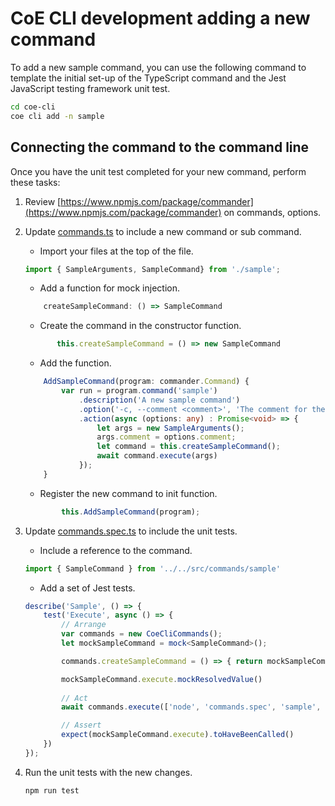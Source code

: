 # CoE CLI development adding a new command

To add a new sample command, you can use the following command to template the initial set-up of the TypeScript command and the Jest JavaScript testing framework unit test.

```bash
cd coe-cli
coe cli add -n sample
```

## Connecting the command to the command line

Once you have the unit test completed for your new command, perform these tasks:

1. Review [https://www.npmjs.com/package/commander](https://www.npmjs.com/package/commander) on commands, options.

1. Update [commands.ts](https://github.com/microsoft/coe-starter-kit/blob/main/coe-cli/src/commands/commands.ts) to include a new command or sub command.

   - Import your files at the top of the file.

   ```typescript
   import { SampleArguments, SampleCommand} from './sample';
   ```

   - Add a function for mock injection.

   ```typescript
       createSampleCommand: () => SampleCommand
   ```

   - Create the command in the constructor function.

   ```typescript
          this.createSampleCommand = () => new SampleCommand
   ```

   - Add the function.

   ```typescript
       AddSampleCommand(program: commander.Command) {
           var run = program.command('sample')
               .description('A new sample command')
               .option('-c, --comment <comment>', 'The comment for the command')
               .action(async (options: any) : Promise<void> => {
                   let args = new SampleArguments();
                   args.comment = options.comment;
                   let command = this.createSampleCommand();
                   await command.execute(args)
               });
       }
   ```

   - Register the new command to init function.

   ```typescript
           this.AddSampleCommand(program);
   ```

1. Update [commands.spec.ts](https://github.com/microsoft/coe-starter-kit/blob/main/coe-cli/test/commands/commands.spec.ts) to include the unit tests.

   - Include a reference to the command.

   ```typescript
   import { SampleCommand } from '../../src/commands/sample'
   ```

   - Add a set of Jest tests.

   ```typescript
   describe('Sample', () => {
       test('Execute', async () => {
           // Arrange
           var commands = new CoeCliCommands();
           let mockSampleCommand = mock<SampleCommand>(); 

           commands.createSampleCommand = () => { return mockSampleCommand }

           mockSampleCommand.execute.mockResolvedValue()
           
           // Act
           await commands.execute(['node', 'commands.spec', 'sample', '-c', 'Some comment'])

           // Assert
           expect(mockSampleCommand.execute).toHaveBeenCalled()
       })
   });
   ```

1. Run the unit tests with the new changes.

   ```bash
   npm run test

   ```